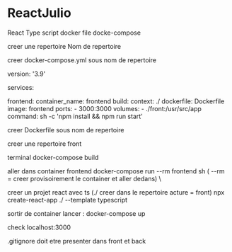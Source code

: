 # ReactJulio
React Type script docker file docke-compose

creer une repertoire Nom de repertoire


creer docker-compose.yml sous  nom de repertoire

version: '3.9'

services:

  frontend:
    container_name: frontend
    build:
      context: ./
      dockerfile: Dockerfile
    image: frontend
    ports:
      - 3000:3000
    volumes:
      - ./front:/usr/src/app
    command: sh -c 'npm install && npm run start'

creer Dockerfile sous nom de repertoire

creer une repertoire front

terminal 
docker-compose build

aller dans container frontend
docker-compose run --rm frontend sh ( --rm = creer provisoirement le container et aller dedans) \

creer un projet react avec ts (./ creer dans le repertoire acture = front)
          npx create-react-app ./ --template typescript

sortir de container
lancer : 
docker-compose up

check localhost:3000

.gitignore doit etre presenter dans front et back

